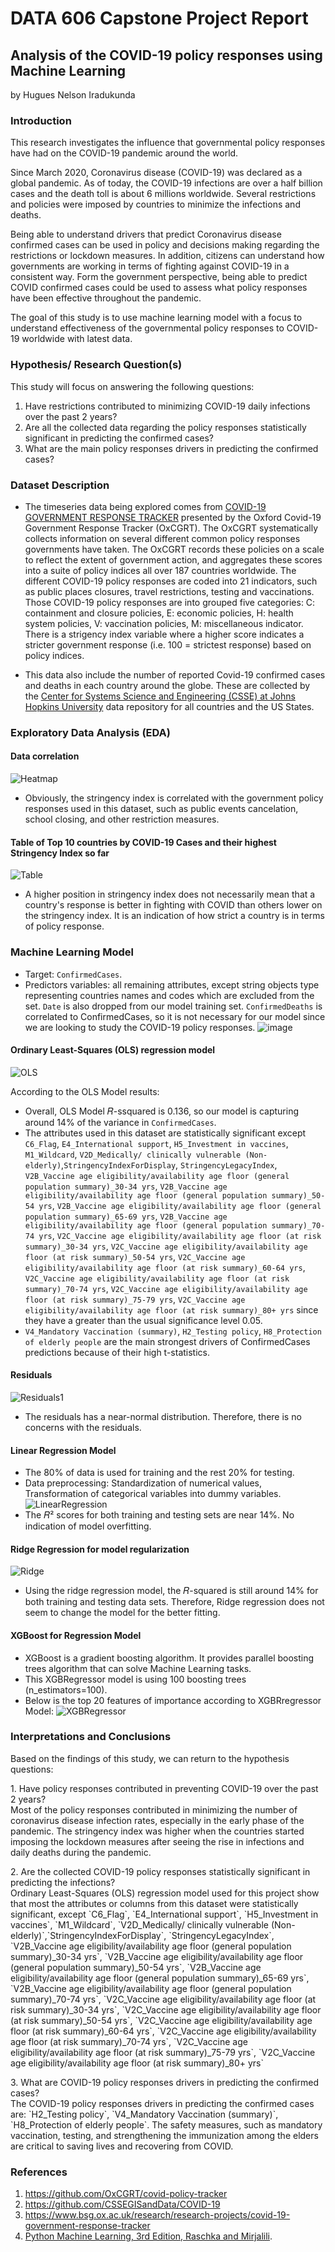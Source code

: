 # DATA 606 Capstone Project Report

## Analysis of the COVID-19 policy responses using Machine Learning

by Hugues Nelson Iradukunda

### Introduction

This research investigates the influence that governmental policy responses have had on the COVID-19 pandemic around the world.

Since March 2020, Coronavirus disease (COVID-19) was declared as a global pandemic.
As of today, the COVID-19 infections are over a half billion cases and the death toll is about 6 millions worldwide.
Several restrictions and policies were imposed by countries to minimize the infections and deaths.

Being able to understand drivers that predict Coronavirus disease confirmed cases can be used in policy and decisions making regarding the restrictions or lockdown measures. In addition, citizens can understand how governments are working in terms of fighting against COVID-19 in a consistent way. 
Form the government perspective, being able to predict COVID confirmed cases could be used to assess what policy responses have been effective throughout the pandemic.

The goal of this study is to use machine learning model with a focus to understand effectiveness of the governmental policy responses to COVID-19 worldwide with latest data.

### Hypothesis/ Research Question(s)

This study will focus on answering the following questions:

1. Have restrictions contributed to minimizing COVID-19 daily infections over the past 2 years?
2. Are all the collected data regarding the policy responses statistically significant in predicting the confirmed cases?
3. What are the main policy responses drivers in predicting the confirmed cases?

### Dataset Description

- The timeseries data being explored comes from [COVID-19 GOVERNMENT RESPONSE TRACKER](https://github.com/OxCGRT/covid-policy-tracker) presented by the Oxford Covid-19 Government Response Tracker (OxCGRT). 
The OxCGRT systematically collects information on several different common policy responses governments have taken.
The OxCGRT records these policies on a scale to reflect the extent of government action, and aggregates these scores into a suite of policy indices all over 187 countries worldwide.
The different COVID-19 policy responses are coded into 21 indicators, such as public places closures, travel restrictions, testing and vaccinations.
Those COVID-19 policy responses are into grouped five categories:
C: containment and closure policies,
E: economic policies,
H: health system policies,
V: vaccination policies,
M: miscellaneous indicator.
There is a strigency index variable where a higher score indicates a stricter government response (i.e. 100 = strictest response) based on policy indices. 

- This data also include the number of reported Covid-19 confirmed cases and deaths in each country around the globe. 
These are collected by the [Center for Systems Science and Engineering (CSSE) at Johns Hopkins University](https://github.com/CSSEGISandData/COVID-19) data repository for all countries and the US States.
</p>

### Exploratory Data Analysis (EDA)

#### Data correlation 
![Heatmap](https://github.com/IradukundaHN/Hugues_DATA606/blob/main/Images/Heatmap.png?raw=true)
- Obviously, the stringency index is correlated with the government policy responses used in this dataset, such as public events cancelation, school closing, and other restriction measures.

#### Table of Top 10 countries by COVID-19 Cases and their highest Stringency Index so far
![Table](https://github.com/IradukundaHN/Hugues_DATA606/blob/main/Images/Top10ConfirmedCasesandStringencyIndex.png?raw=true)
- A higher position in stringency index does not necessarily mean that a country's response is better in fighting with COVID than others lower on the stringency index. It is an indication of how strict a country is in terms of policy response.

### Machine Learning Model
- Target: `ConfirmedCases`. 
- Predictors variables: all remaining attributes, except string objects type representing countries names and codes which are excluded from the set. 
`Date` is also dropped from our model training set.
`ConfirmedDeaths` is correlated to ConfirmedCases, so it is not necessary for our model since we are looking to study the COVID-19 policy responses.
![image](https://user-images.githubusercontent.com/59127471/169708412-a2aaab75-a508-406e-9aec-370b5c902ef8.png)


#### Ordinary Least-Squares (OLS) regression model
![OLS](https://github.com/IradukundaHN/Hugues_DATA606/blob/main/Images/OLS.png?raw=true)

<p>
According to the OLS Model results:

- Overall, OLS Model  𝑅-ssquared  is 0.136, so our model is capturing around 14% of the variance in `ConfirmedCases`.
- The attributes used in this dataset are statistically significant except `C6_Flag`, `E4_International support`, `H5_Investment in vaccines`, `M1_Wildcard`, `V2D_Medically/ clinically vulnerable (Non-elderly)`,`StringencyIndexForDisplay`,
`StringencyLegacyIndex`,
`V2B_Vaccine age eligibility/availability age floor (general population summary)_30-34 yrs`,
`V2B_Vaccine age eligibility/availability age floor (general population summary)_50-54 yrs`,
`V2B_Vaccine age eligibility/availability age floor (general population summary)_65-69 yrs`,
`V2B_Vaccine age eligibility/availability age floor (general population summary)_70-74 yrs`,
`V2C_Vaccine age eligibility/availability age floor (at risk summary)_30-34 yrs`,
`V2C_Vaccine age eligibility/availability age floor (at risk summary)_50-54 yrs`,
`V2C_Vaccine age eligibility/availability age floor (at risk summary)_60-64 yrs`,
`V2C_Vaccine age eligibility/availability age floor (at risk summary)_70-74 yrs`,
`V2C_Vaccine age eligibility/availability age floor (at risk summary)_75-79 yrs`,
`V2C_Vaccine age eligibility/availability age floor (at risk summary)_80+ yrs` since they have a greater than the usual significance level 0.05.
- `V4_Mandatory Vaccination (summary)`, `H2_Testing policy`, `H8_Protection of elderly people` are the main strongest drivers of ConfirmedCases predictions because of their high t-statistics.
</p>

#### Residuals
![Residuals1](https://github.com/IradukundaHN/Hugues_DATA606/blob/main/Images/ResidualDistribution.png?raw=true)
- The residuals has a near-normal distribution. Therefore, there is no concerns with the residuals.

#### Linear Regression Model
- The 80% of data is used for training and the rest 20% for testing.
- Data preprocessing: 
Standardization of numerical values,
Transformation of categorical variables into dummy variables.
![LinearRegression](https://github.com/IradukundaHN/Hugues_DATA606/blob/main/Images/LinearRegression.png?raw=true)
- The 𝑅² scores for both training and testing sets are near 14%.
No indication of model overfitting.


#### Ridge Regression for model regularization
![Ridge](https://github.com/IradukundaHN/Hugues_DATA606/blob/main/Images/RidgeRegression.png?raw=true)

- Using the ridge regression model, the  𝑅-squared  is still around 14% for both training and testing data sets. Therefore, Ridge regression does not seem to change the model for the better fitting. 

#### XGBoost for Regression Model
- XGBoost is a gradient boosting algorithm. It provides parallel boosting trees algorithm that can solve Machine Learning tasks. 
- This XGBRegressor model is using 100 boosting trees (n_estimators=100).
- Below is the top 20 features of importance according to XGBRregressor Model:
![XGBRegressor](https://github.com/IradukundaHN/Hugues_DATA606/blob/main/Images/XGBRegressor.png?raw=true)

### Interpretations and Conclusions
Based on the findings of this study, we can return to the hypothesis questions:
<p>
1. Have policy responses contributed in preventing COVID-19 over the past 2 years?
<br>
  Most of the policy responses contributed in minimizing the number of coronavirus disease infection rates, especially in the early phase of the pandemic. The stringency index was higher when the countries started imposing the lockdown measures after seeing the rise in infections and daily deaths during the pandemic.
</p>
<p>
2. Are the collected COVID-19 policy responses statistically significant in predicting the infections?
<br>
Ordinary Least-Squares (OLS) regression model used for this project show that most the attributes or columns from this dataset were statistically significant, except  
`C6_Flag`, `E4_International support`, `H5_Investment in vaccines`, `M1_Wildcard`, `V2D_Medically/ clinically vulnerable (Non-elderly)`,`StringencyIndexForDisplay`,
`StringencyLegacyIndex`,
`V2B_Vaccine age eligibility/availability age floor (general population summary)_30-34 yrs`,
`V2B_Vaccine age eligibility/availability age floor (general population summary)_50-54 yrs`,
`V2B_Vaccine age eligibility/availability age floor (general population summary)_65-69 yrs`,
`V2B_Vaccine age eligibility/availability age floor (general population summary)_70-74 yrs`,
`V2C_Vaccine age eligibility/availability age floor (at risk summary)_30-34 yrs`,
`V2C_Vaccine age eligibility/availability age floor (at risk summary)_50-54 yrs`,
`V2C_Vaccine age eligibility/availability age floor (at risk summary)_60-64 yrs`,
`V2C_Vaccine age eligibility/availability age floor (at risk summary)_70-74 yrs`,
`V2C_Vaccine age eligibility/availability age floor (at risk summary)_75-79 yrs`,
`V2C_Vaccine age eligibility/availability age floor (at risk summary)_80+ yrs`
</p>
<p>
3. What are COVID-19 policy responses drivers in predicting the confirmed cases?
<br>
The COVID-19 policy responses drivers in predicting the confirmed cases are: `H2_Testing policy`, `V4_Mandatory Vaccination (summary)`, `H8_Protection of elderly people`.
The safety measures, such as mandatory vaccination, testing, and strengthening the immunization among the elders are critical to saving lives and recovering from COVID.
</p>

### References
1. https://github.com/OxCGRT/covid-policy-tracker
2. https://github.com/CSSEGISandData/COVID-19
3. https://www.bsg.ox.ac.uk/research/research-projects/covid-19-government-response-tracker
4. [Python Machine Learning, 3rd Edition, Raschka and Mirjalili](https://www.packtpub.com/product/python-machine-learning-third-edition/9781789955750).
